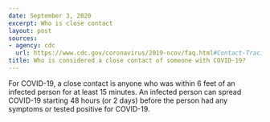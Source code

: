 ```yaml
---
date: September 3, 2020
excerpt: Who is close contact
layout: post
sources:
- agency: cdc
  url: https://www.cdc.gov/coronavirus/2019-ncov/faq.html#Contact-Tracing
title: Who is considered a close contact of someone with COVID-19?
---
```


For COVID-19, a close contact is anyone who was within 6 feet of an infected person for at least 15 minutes. An infected person can spread COVID-19 starting 48 hours (or 2 days) before the person had any symptoms or tested positive for COVID-19.